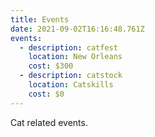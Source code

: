 ```yaml
---
title: Events
date: 2021-09-02T16:16:48.761Z
events:
  - description: catfest
    location: New Orleans
    cost: $300
  - description: catstock
    location: Catskills
    cost: $0 
---
```

<p>Cat related events.</p>